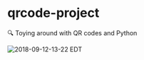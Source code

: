 # qrcode-project
:mag: Toying around with QR codes and Python

![2018-09-12-13-22 EDT](https://github.com/jduffey/qrcode-project/blob/master/img/macosscreencap.jpg)
